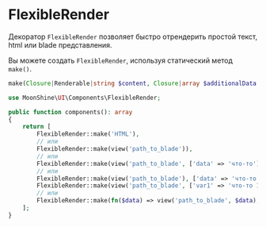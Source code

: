 # FlexibleRender

Декоратор `FlexibleRender` позволяет быстро отрендерить простой текст, html или blade представления.

Вы можете создать `FlexibleRender`, используя статический метод `make()`.

```php
make(Closure|Renderable|string $content, Closure|array $additionalData = [])
```

```php
use MoonShine\UI\Components\FlexibleRender;

public function components(): array
{
    return [
        FlexibleRender::make('HTML'),
        // или
        FlexibleRender::make(view('path_to_blade')),
        // или
        FlexibleRender::make(view('path_to_blade', ['data' => 'что-то'])),
        // или
        FlexibleRender::make(view('path_to_blade'), ['data' => 'что-то']),
        FlexibleRender::make(view('path_to_blade', ['var1' => 'что-то 1']), ['var2' => 'что-то 2']),
        // или
        FlexibleRender::make(fn($data) => view('path_to_blade', $data), fn() => ['data' => 'что-то']),
    ];
}
```